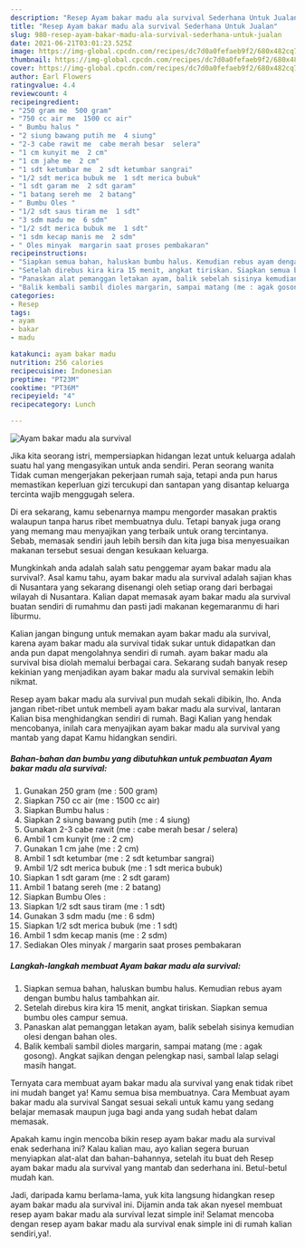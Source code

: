 ```yaml
---
description: "Resep Ayam bakar madu ala survival Sederhana Untuk Jualan"
title: "Resep Ayam bakar madu ala survival Sederhana Untuk Jualan"
slug: 980-resep-ayam-bakar-madu-ala-survival-sederhana-untuk-jualan
date: 2021-06-21T03:01:23.525Z
image: https://img-global.cpcdn.com/recipes/dc7d0a0fefaeb9f2/680x482cq70/ayam-bakar-madu-ala-survival-foto-resep-utama.jpg
thumbnail: https://img-global.cpcdn.com/recipes/dc7d0a0fefaeb9f2/680x482cq70/ayam-bakar-madu-ala-survival-foto-resep-utama.jpg
cover: https://img-global.cpcdn.com/recipes/dc7d0a0fefaeb9f2/680x482cq70/ayam-bakar-madu-ala-survival-foto-resep-utama.jpg
author: Earl Flowers
ratingvalue: 4.4
reviewcount: 4
recipeingredient:
- "250 gram me  500 gram"
- "750 cc air me  1500 cc air"
- " Bumbu halus "
- "2 siung bawang putih me  4 siung"
- "2-3 cabe rawit me  cabe merah besar  selera"
- "1 cm kunyit me  2 cm"
- "1 cm jahe me  2 cm"
- "1 sdt ketumbar me  2 sdt ketumbar sangrai"
- "1/2 sdt merica bubuk me  1 sdt merica bubuk"
- "1 sdt garam me  2 sdt garam"
- "1 batang sereh me  2 batang"
- " Bumbu Oles "
- "1/2 sdt saus tiram me  1 sdt"
- "3 sdm madu me  6 sdm"
- "1/2 sdt merica bubuk me  1 sdt"
- "1 sdm kecap manis me  2 sdm"
- " Oles minyak  margarin saat proses pembakaran"
recipeinstructions:
- "Siapkan semua bahan, haluskan bumbu halus. Kemudian rebus ayam dengan bumbu halus tambahkan air."
- "Setelah direbus kira kira 15 menit, angkat tiriskan. Siapkan semua bumbu oles campur semua."
- "Panaskan alat pemanggan letakan ayam, balik sebelah sisinya kemudian olesi dengan bahan oles."
- "Balik kembali sambil dioles margarin, sampai matang (me : agak gosong). Angkat sajikan dengan pelengkap nasi, sambal lalap selagi masih hangat."
categories:
- Resep
tags:
- ayam
- bakar
- madu

katakunci: ayam bakar madu 
nutrition: 256 calories
recipecuisine: Indonesian
preptime: "PT23M"
cooktime: "PT36M"
recipeyield: "4"
recipecategory: Lunch

---
```



![Ayam bakar madu ala survival](https://img-global.cpcdn.com/recipes/dc7d0a0fefaeb9f2/680x482cq70/ayam-bakar-madu-ala-survival-foto-resep-utama.jpg)

Jika kita seorang istri, mempersiapkan hidangan lezat untuk keluarga adalah suatu hal yang mengasyikan untuk anda sendiri. Peran seorang  wanita Tidak cuman mengerjakan pekerjaan rumah saja, tetapi anda pun harus memastikan keperluan gizi tercukupi dan santapan yang disantap keluarga tercinta wajib menggugah selera.

Di era  sekarang, kamu sebenarnya mampu mengorder masakan praktis walaupun tanpa harus ribet membuatnya dulu. Tetapi banyak juga orang yang memang mau menyajikan yang terbaik untuk orang tercintanya. Sebab, memasak sendiri jauh lebih bersih dan kita juga bisa menyesuaikan makanan tersebut sesuai dengan kesukaan keluarga. 



Mungkinkah anda adalah salah satu penggemar ayam bakar madu ala survival?. Asal kamu tahu, ayam bakar madu ala survival adalah sajian khas di Nusantara yang sekarang disenangi oleh setiap orang dari berbagai wilayah di Nusantara. Kalian dapat memasak ayam bakar madu ala survival buatan sendiri di rumahmu dan pasti jadi makanan kegemaranmu di hari liburmu.

Kalian jangan bingung untuk memakan ayam bakar madu ala survival, karena ayam bakar madu ala survival tidak sukar untuk didapatkan dan anda pun dapat mengolahnya sendiri di rumah. ayam bakar madu ala survival bisa diolah memalui berbagai cara. Sekarang sudah banyak resep kekinian yang menjadikan ayam bakar madu ala survival semakin lebih nikmat.

Resep ayam bakar madu ala survival pun mudah sekali dibikin, lho. Anda jangan ribet-ribet untuk membeli ayam bakar madu ala survival, lantaran Kalian bisa menghidangkan sendiri di rumah. Bagi Kalian yang hendak mencobanya, inilah cara menyajikan ayam bakar madu ala survival yang mantab yang dapat Kamu hidangkan sendiri.

<!--inarticleads1-->

##### Bahan-bahan dan bumbu yang dibutuhkan untuk pembuatan Ayam bakar madu ala survival:

1. Gunakan 250 gram (me : 500 gram)
1. Siapkan 750 cc air (me : 1500 cc air)
1. Siapkan  Bumbu halus :
1. Siapkan 2 siung bawang putih (me : 4 siung)
1. Gunakan 2-3 cabe rawit (me : cabe merah besar / selera)
1. Ambil 1 cm kunyit (me : 2 cm)
1. Gunakan 1 cm jahe (me : 2 cm)
1. Ambil 1 sdt ketumbar (me : 2 sdt ketumbar sangrai)
1. Ambil 1/2 sdt merica bubuk (me : 1 sdt merica bubuk)
1. Siapkan 1 sdt garam (me : 2 sdt garam)
1. Ambil 1 batang sereh (me : 2 batang)
1. Siapkan  Bumbu Oles :
1. Siapkan 1/2 sdt saus tiram (me : 1 sdt)
1. Gunakan 3 sdm madu (me : 6 sdm)
1. Siapkan 1/2 sdt merica bubuk (me : 1 sdt)
1. Ambil 1 sdm kecap manis (me : 2 sdm)
1. Sediakan  Oles minyak / margarin saat proses pembakaran




<!--inarticleads2-->

##### Langkah-langkah membuat Ayam bakar madu ala survival:

1. Siapkan semua bahan, haluskan bumbu halus. Kemudian rebus ayam dengan bumbu halus tambahkan air.
1. Setelah direbus kira kira 15 menit, angkat tiriskan. Siapkan semua bumbu oles campur semua.
1. Panaskan alat pemanggan letakan ayam, balik sebelah sisinya kemudian olesi dengan bahan oles.
1. Balik kembali sambil dioles margarin, sampai matang (me : agak gosong). Angkat sajikan dengan pelengkap nasi, sambal lalap selagi masih hangat.




Ternyata cara membuat ayam bakar madu ala survival yang enak tidak ribet ini mudah banget ya! Kamu semua bisa membuatnya. Cara Membuat ayam bakar madu ala survival Sangat sesuai sekali untuk kamu yang sedang belajar memasak maupun juga bagi anda yang sudah hebat dalam memasak.

Apakah kamu ingin mencoba bikin resep ayam bakar madu ala survival enak sederhana ini? Kalau kalian mau, ayo kalian segera buruan menyiapkan alat-alat dan bahan-bahannya, setelah itu buat deh Resep ayam bakar madu ala survival yang mantab dan sederhana ini. Betul-betul mudah kan. 

Jadi, daripada kamu berlama-lama, yuk kita langsung hidangkan resep ayam bakar madu ala survival ini. Dijamin anda tak akan nyesel membuat resep ayam bakar madu ala survival lezat simple ini! Selamat mencoba dengan resep ayam bakar madu ala survival enak simple ini di rumah kalian sendiri,ya!.

